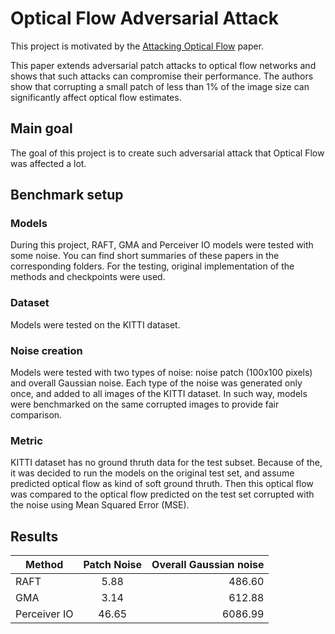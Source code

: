# Optical Flow Adversarial Attack

This project is motivated by the [Attacking Optical Flow](https://arxiv.org/pdf/1910.10053.pdf) paper.

This paper extends adversarial patch attacks to optical flow networks and shows that such attacks can compromise their performance. The authors show that corrupting a small patch of less than 1% of the image size can significantly affect optical flow estimates.


## Main goal

The goal of this project is to create such adversarial attack that Optical Flow was affected a lot.

## Benchmark setup

### Models
During this project, RAFT, GMA and Perceiver IO models were tested with some noise. You can find short summaries of these papers in the corresponding folders. For the testing, original implementation of the methods and checkpoints were used.


### Dataset
Models were tested on the KITTI dataset.


### Noise creation
Models were tested with two types of noise: noise patch (100x100 pixels) and overall Gaussian noise. Each type of the noise was generated only once, and added to all images of the KITTI dataset. In such way, models were benchmarked on the same corrupted images to provide fair comparison.


### Metric
KITTI dataset has no ground thruth data for the test subset. Because of the, it was decided to run the models on the original test set, and assume predicted optical flow as kind of soft ground thruth. Then this optical flow was compared to the optical flow predicted on the test set corrupted with the noise using Mean Squared Error (MSE).

## Results

| Method        | Patch Noise   | Overall Gaussian noise  |
| ------------- |:-------------:| -----------------------:|
| RAFT          | 5.88          | 486.60                  |
| GMA           | 3.14          | 612.88                  |
| Perceiver IO  | 46.65         | 6086.99                 |


